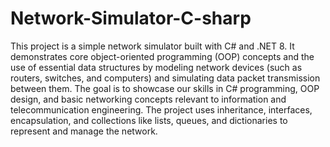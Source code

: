 # Network-Simulator-C-sharp
This project is a simple network simulator built with C# and .NET 8. It demonstrates core object-oriented programming (OOP) concepts and the use of essential data structures by modeling network devices (such as routers, switches, and computers) and simulating data packet transmission between them.
The goal is to showcase our skills in C# programming, OOP design, and basic networking concepts relevant to information and telecommunication engineering. The project uses inheritance, interfaces, encapsulation, and collections like lists, queues, and dictionaries to represent and manage the network.
